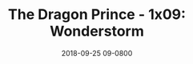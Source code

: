 ---
layout: entry.pug
title: "The Dragon Prince - 1x09: Wonderstorm"
date: 2018-09-25 09-0800
publishDate: 2018-12-31T00:00:00 -0800
broadcastDate: 2017-09-14 09-0800
categories: watchthroughs the-dragon-prince dragon-prince tdp
draft: true
---